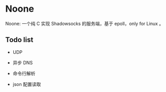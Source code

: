 # Noone

Noone: 一个纯 C 实现 Shadowsocks 的服务端，基于 epoll，only for Linux 。

## Todo list

- UDP

- 异步 DNS

- 命令行解析

- json 配置读取